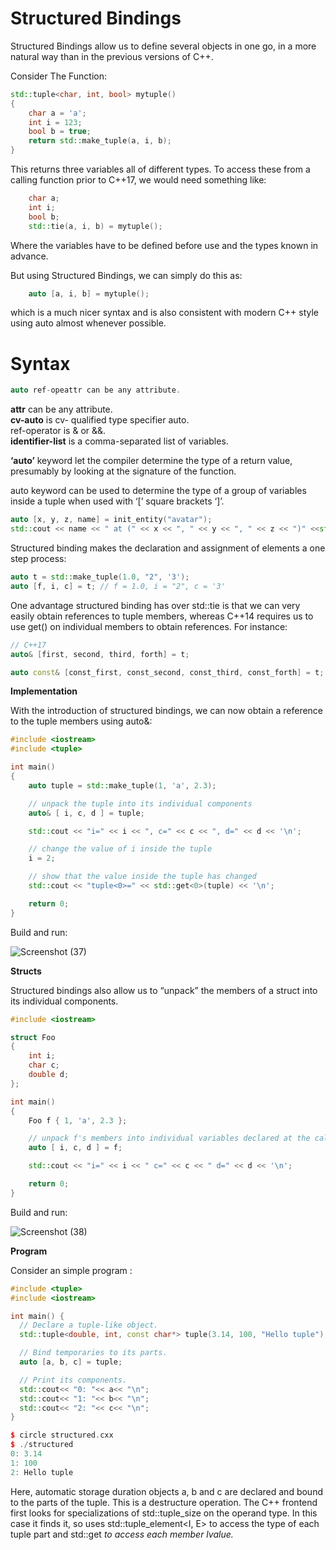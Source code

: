 
# Structured Bindings

Structured Bindings allow us to define several objects in one go, in a more natural way than in the previous versions of C++.

Consider The Function:
```cpp
std::tuple<char, int, bool> mytuple()  
{  
    char a = 'a';
    int i = 123;
    bool b = true;
    return std::make_tuple(a, i, b);
}
```

This returns three variables all of different types. To access these from a calling function prior to C++17, we would need something like:
```cpp
    char a;
    int i;
    bool b;
    std::tie(a, i, b) = mytuple();
```
Where the variables have to be defined before use and the types known in advance.

But using Structured Bindings, we can simply do this as:
```cpp
    auto [a, i, b] = mytuple();
```
which is a much nicer syntax and is also consistent with modern C++ style using auto almost whenever possible.

# Syntax
```cpp
auto ref-opeattr can be any attribute.
```
**attr** can be any attribute.  
**cv-auto** is cv- qualified type specifier auto.  
ref-operator is & or &&.  
**identifier-list** is a comma-separated list of variables.


**‘auto’** keyword let the compiler determine the type of a return value, presumably by looking at the signature of the function.

auto keyword can be used to determine the type of a group of variables inside a tuple when used with ‘[’ square brackets ‘]’.
```cpp
auto [x, y, z, name] = init_entity("avatar");
std::cout << name << " at (" << x << ", " << y << ", " << z << ")" <<std::endl;
```
Structured binding makes the declaration and assignment of elements a one step process:  
```cpp
auto t = std::make_tuple(1.0, "2", '3');
auto [f, i, c] = t; // f = 1.0, i = "2", c = '3'
```  
One advantage structured binding has over std::tie is that we can very easily obtain references to tuple members, whereas C++14 requires us to use get() on individual members to obtain references. For instance:  
```cpp
// C++17
auto& [first, second, third, forth] = t;

auto const& [const_first, const_second, const_third, const_forth] = t;
```
**Implementation** 

With the introduction of structured bindings, we can now obtain a reference to the tuple members using auto&:

```cpp
#include <iostream>
#include <tuple>

int main()
{
    auto tuple = std::make_tuple(1, 'a', 2.3);

    // unpack the tuple into its individual components
    auto& [ i, c, d ] = tuple;

    std::cout << "i=" << i << ", c=" << c << ", d=" << d << '\n';

    // change the value of i inside the tuple
    i = 2;

    // show that the value inside the tuple has changed
    std::cout << "tuple<0>=" << std::get<0>(tuple) << '\n';

    return 0;
}
```
Build and run:

![Screenshot (37)](https://user-images.githubusercontent.com/69664057/139239404-d785d97e-10fe-464a-9190-a1b7ef082eec.png)

**Structs**

Structured bindings also allow us to “unpack” the members of a struct into its individual components.

```cpp
#include <iostream>

struct Foo
{
    int i;
    char c;
    double d;
};

int main()
{
    Foo f { 1, 'a', 2.3 };

    // unpack f's members into individual variables declared at the call site
    auto [ i, c, d ] = f;

    std::cout << "i=" << i << " c=" << c << " d=" << d << '\n';

    return 0;
}

```
Build and run:

![Screenshot (38)](https://user-images.githubusercontent.com/69664057/139239761-495efc2f-ca04-4b4c-b826-3a92290282b5.png)

**Program**

Consider an simple program :

```cpp
#include <tuple>
#include <iostream>

int main() {
  // Declare a tuple-like object.
  std::tuple<double, int, const char*> tuple(3.14, 100, "Hello tuple");

  // Bind temporaries to its parts.
  auto [a, b, c] = tuple;

  // Print its components.
  std::cout<< "0: "<< a<< "\n";
  std::cout<< "1: "<< b<< "\n";
  std::cout<< "2: "<< c<< "\n";
}
```
```cpp
$ circle structured.cxx
$ ./structured
0: 3.14
1: 100
2: Hello tuple
```

Here, automatic storage duration objects a, b and c are declared and bound to the parts of the tuple. This is a destructure operation. The C++ frontend first looks for specializations of std::tuple_size<E> on the operand type. In this case it finds it, so uses std::tuple_element<I, E> to access the type of each tuple part and std::get<I> to access each member lvalue.
